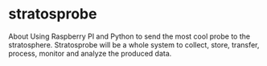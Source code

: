 # stratosprobe
About
Using Raspberry PI and Python to send the most cool probe to the stratosphere. Stratosprobe will be a whole system to collect, store, transfer, process, monitor and analyze the produced data.
